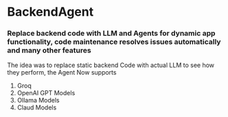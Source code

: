 <h1>BackendAgent</h1>

<h3>Replace backend code with LLM and Agents for dynamic app functionality, 
code maintenance resolves issues automatically and many other features</h3>

The idea was to replace static backend Code with actual LLM to see how they perform, the Agent Now supports 
1. Groq 
2. OpenAI GPT Models
3. Ollama Models
4. Claud Models
